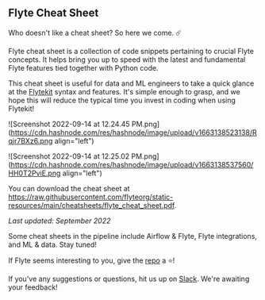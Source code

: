 ## Flyte Cheat Sheet

Who doesn't like a cheat sheet? So here we come. ☄️

Flyte cheat sheet is a collection of code snippets pertaining to crucial Flyte concepts. It helps bring you up to speed with the latest and fundamental Flyte features tied together with Python code.

This cheat sheet is useful for data and ML engineers to take a quick glance at the [Flytekit](https://github.com/flyteorg/flytekit) syntax and features. It's simple enough to grasp, and we hope this will reduce the typical time you invest in coding when using Flytekit!

![Screenshot 2022-09-14 at 12.24.45 PM.png](https://cdn.hashnode.com/res/hashnode/image/upload/v1663138523138/Rqjr7BXz6.png align="left")

![Screenshot 2022-09-14 at 12.25.02 PM.png](https://cdn.hashnode.com/res/hashnode/image/upload/v1663138537560/HH0T2PviE.png align="left")

You can download the cheat sheet at https://raw.githubusercontent.com/flyteorg/static-resources/main/cheatsheets/flyte_cheat_sheet.pdf.

*Last updated: September 2022*

Some cheat sheets in the pipeline include Airflow & Flyte, Flyte integrations, and ML & data. Stay tuned!

If Flyte seems interesting to you, give the [repo](https://github.com/flyteorg/flyte) a ⭐️!

If you've any suggestions or questions, hit us up on [Slack](https://slack.flyte.org/). We're awaiting your feedback!